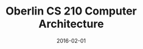 ---
layout: post
title: "Oberlin CS 210 Computer Architecture"
date: 2016-02-01
end_date: 2016-5-20
excerpt: ""
tags: [MIPS, Coursework]
comments: false
---
